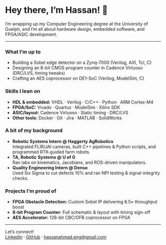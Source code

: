 # Hey there, I’m Hassan! 👋

I’m wrapping up my Computer Engineering degree at the University of Guelph, and I’m all about hardware design, embedded software, and FPGA/ASIC development.

---

### What I’m up to
- Building a Sobel edge detector on a Zynq-7000 (Verilog, AXI, Tcl, C)  
- Designing an 8-bit CMOS program counter in Cadence Virtuoso (DRC/LVS, timing tweaks)  
- Crafting an AES coprocessor on DE1-SoC (Verilog, ModelSim, C)  

### Skills I lean on
- **HDL & embedded:** VHDL · Verilog · C/C++ · Python · ARM Cortex-M4  
- **FPGA/SoC:** Vivado · Quartus · ModelSim · Xilinx SDK  
- **ASIC/layout:** Cadence Virtuoso · Static timing · DRC/LVS  
- **Other tools:** Docker · Git · Jira · MATLAB · SolidWorks  

### A bit of my background
- **Robotic Systems Intern @ Haggerty AgRobotics**  
  Integrated FLIR/JAI cameras, built C++ pipelines & Python scripts, and programmed RTK-guided farm robots.  
- **TA, Robotic Systems @ U of G**  
  Ran labs on kinematics, Jacobians, and ROS-driven manipulators.  
- **Quality Engineering Intern @ Denso**  
  Used Six Sigma to cut defects 10% and ran NPI testing & signal-integrity checks.  

### Projects I’m proud of
- **FPGA Obstacle Detection:** Custom Sobel IP delivering 6.5× throughput boost  
- **8-bit Program Counter:** Full schematic & layout with timing sign-off  
- **AES Accelerator:** 128-bit CBC/OFB coprocessor on FPGA  

---

Let’s connect!  
[LinkedIn](https://www.linkedin.com/in/hassan-ahmad-ENG/) · [GitHub](https://github.com/Hassan282001) · hassanahmad.eng@gmail.com
